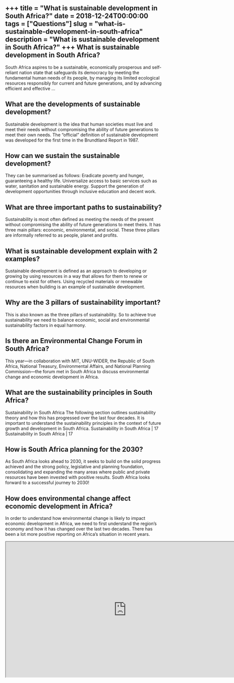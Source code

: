 +++
title = "What is sustainable development in South Africa?"
date = 2018-12-24T00:00:00
tags = ["Questions"]
slug = "what-is-sustainable-development-in-south-africa"
description = "What is sustainable development in South Africa?"
+++
What is sustainable development in South Africa?
------------------------------------------------

South Africa aspires to be a sustainable, economically prosperous and self-reliant nation state that safeguards its democracy by meeting the fundamental human needs of its people, by managing its limited ecological resources responsibly for current and future generations, and by advancing efficient and effective …

What are the developments of sustainable development?
-----------------------------------------------------

Sustainable development is the idea that human societies must live and meet their needs without compromising the ability of future generations to meet their own needs. The “official” definition of sustainable development was developed for the first time in the Brundtland Report in 1987.

How can we sustain the sustainable development?
-----------------------------------------------

They can be summarised as follows: Eradicate poverty and hunger, guaranteeing a healthy life. Universalize access to basic services such as water, sanitation and sustainable energy. Support the generation of development opportunities through inclusive education and decent work.

What are three important paths to sustainability?
-------------------------------------------------

Sustainability is most often defined as meeting the needs of the present without compromising the ability of future generations to meet theirs. It has three main pillars: economic, environmental, and social. These three pillars are informally referred to as people, planet and profits.

What is sustainable development explain with 2 examples?
--------------------------------------------------------

Sustainable development is defined as an approach to developing or growing by using resources in a way that allows for them to renew or continue to exist for others. Using recycled materials or renewable resources when building is an example of sustainable development.

Why are the 3 pillars of sustainability important?
--------------------------------------------------

This is also known as the three pillars of sustainability. So to achieve true sustainability we need to balance economic, social and environmental sustainability factors in equal harmony.

Is there an Environmental Change Forum in South Africa?
-------------------------------------------------------

This year—in collaboration with MIT, UNU-WIDER, the Republic of South Africa, National Treasury, Environmental Affairs, and National Planning Commission—the forum met in South Africa to discuss environmental change and economic development in Africa.

What are the sustainability principles in South Africa?
-------------------------------------------------------

Sustainability in South Africa The following section outlines sustainability theory and how this has progressed over the last four decades. It is important to understand the sustainability principles in the context of future growth and development in South Africa. Sustainability in South Africa | 17 Sustainability in South Africa | 17

How is South Africa planning for the 2030?
------------------------------------------

As South Africa looks ahead to 2030, it seeks to build on the solid progress achieved and the strong policy, legislative and planning foundation, consolidating and expanding the many areas where public and private resources have been invested with positive results. South Africa looks forward to a successful journey to 2030!

How does environmental change affect economic development in Africa?
--------------------------------------------------------------------

In order to understand how environmental change is likely to impact economic development in Africa, we need to first understand the region’s economy and how it has changed over the last two decades. There has been a lot more positive reporting on Africa’s situation in recent years.

<iframe allow="accelerometer; autoplay; clipboard-write; encrypted-media; gyroscope; picture-in-picture" allowfullscreen="" class="__youtube_prefs__  epyt-is-override  no-lazyload" data-no-lazy="1" data-origheight="433" data-origwidth="770" data-skipgform_ajax_framebjll="" height="433" id="_ytid_78072" loading="lazy" src="https://www.youtube.com/embed/vVE_F0X6dxk?enablejsapi=1&autoplay=0&cc_load_policy=0&cc_lang_pref=&iv_load_policy=1&loop=0&modestbranding=0&rel=1&fs=1&playsinline=0&autohide=2&theme=dark&color=red&controls=1&" title="YouTube player" width="770"></iframe>